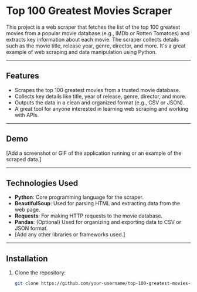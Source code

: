 # Top 100 Greatest Movies Scraper

This project is a web scraper that fetches the list of the top 100 greatest movies from a popular movie database (e.g., IMDb or Rotten Tomatoes) and extracts key information about each movie. The scraper collects details such as the movie title, release year, genre, director, and more. It's a great example of web scraping and data manipulation using Python.

---

## Features

- Scrapes the top 100 greatest movies from a trusted movie database.
- Collects key details like title, year of release, genre, director, and more.
- Outputs the data in a clean and organized format (e.g., CSV or JSON).
- A great tool for anyone interested in learning web scraping and working with APIs.

---

## Demo

[Add a screenshot or GIF of the application running or an example of the scraped data.]

---

## Technologies Used

- **Python**: Core programming language for the scraper.
- **BeautifulSoup**: Used for parsing HTML and extracting data from the web page.
- **Requests**: For making HTTP requests to the movie database.
- **Pandas**: (Optional) Used for organizing and exporting data to CSV or JSON format.
- [Add any other libraries or frameworks used.]

---

## Installation

1. Clone the repository:
   ```bash
   git clone https://github.com/your-username/top-100-greatest-movies-scraper.git
